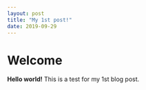 ```yaml
---
layout: post
title: "My 1st post!"
date: 2019-09-29
---
```


# Welcome

**Hello world!**
This is a test for my 1st blog post.
